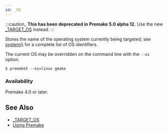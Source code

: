 ```yaml
---
id: _OS
---
```


:::caution_
**This has been deprecated in Premake 5.0 alpha 12.** Use the new [_TARGET_OS](premake_TARGET_OS.md) instead.
:::

Stores the name of the operating system currently being targeted; see [system()](system.md) for a complete list of OS identifiers.

The current OS may be overridden on the command line with the `--os` option.

```
$ premake5 --os=linux gmake
```

### Availability ###

Premake 4.0 or later.


## See Also ##

* [_TARGET_OS](premake_TARGET_OS.md)
* [Using Premake](Using-Premake.md)
